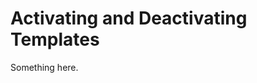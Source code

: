[title]: # (Activating and Deactivating Templates)
[tags]: # (XXX)
[priority]: # (5224)
# Activating and Deactivating Templates
Something here.

